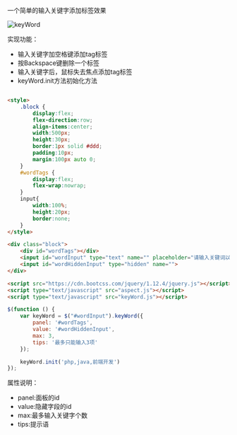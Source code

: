 一个简单的输入关键字添加标签效果

![keyWord](https://github.com/bxcn/keyWord/blob/master/keyWord.png)

实现功能：
* 输入关键字加空格键添加tag标签
* 按Backspace键删除一个标签
* 输入关键字后，鼠标失去焦点添加tag标签
* keyWord.init方法初始化方法

```html

<style>
	.block {
		display:flex;
		flex-direction:row;
		align-items:center;
		width:500px;
		height:30px;
		border:1px solid #ddd;
		padding:10px;
		margin:100px auto 0;
	}
	#wordTags {
		display:flex;
		flex-wrap:nowrap;
	}
	input{
		width:100%;
		height:20px;
		border:none;
	}
</style>

<div class="block">
	<div id="wordTags"></div>
	<input id="wordInput" type="text" name="" placeholder="请输入关键词以空格结尾">
	<input id="wordHiddenInput" type="hidden" name="">
</div>

<script src="https://cdn.bootcss.com/jquery/1.12.4/jquery.js"></script>
<script type="text/javascript" src="aspect.js"></script>
<script type="text/javascript" src="keyWord.js"></script>
```

```javascript
$(function () {
    var keyWord = $("#wordInput").keyWord({
        panel: '#wordTags',
        value: '#wordHiddenInput',
        max: 3,
        tips: '最多只能输入3项'
    });

    keyWord.init('php,java,前端开发')
});

```

属性说明：
* panel:面板的id
* value:隐藏字段的id
* max:最多输入关键字个数
* tips:提示语